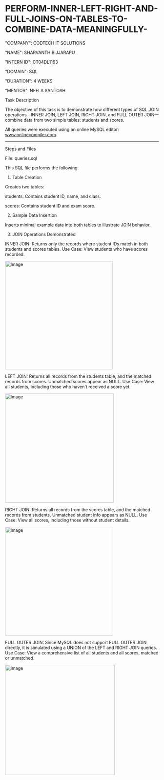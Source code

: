 # PERFORM-INNER-LEFT-RIGHT-AND-FULL-JOINS-ON-TABLES-TO-COMBINE-DATA-MEANINGFULLY-

"COMPANY": CODTECH IT SOLUTIONS

"NAME": SHARVANTH BIJJARAPU

"INTERN ID": CT04DL1163 

"DOMAIN": SQL

"DURATION": 4 WEEKS

"MENTOR": NEELA SANTOSH

Task Description

The objective of this task is to demonstrate how different types of SQL JOIN operations—INNER JOIN, LEFT JOIN, RIGHT JOIN, and FULL OUTER JOIN—combine data from two simple tables: students and scores.

All queries were executed using an online MySQL editor: www.onlinecompiler.com.


---

Steps and Files

File: queries.sql

This SQL file performs the following:

1. Table Creation

Creates two tables:

students: Contains student ID, name, and class.

scores: Contains student ID and exam score.

2. Sample Data Insertion

Inserts minimal example data into both tables to illustrate JOIN behavior.

3. JOIN Operations Demonstrated

INNER JOIN:
Returns only the records where student IDs match in both students and scores tables.
Use Case: View students who have scores recorded.

<img width="353" alt="Image" src="https://github.com/user-attachments/assets/cf6c3d3f-2078-4633-902b-3f90f58e9e32" />

LEFT JOIN:
Returns all records from the students table, and the matched records from scores. Unmatched scores appear as NULL.
Use Case: View all students, including those who haven't received a score yet.

<img width="356" alt="Image" src="https://github.com/user-attachments/assets/883fc597-eb8e-4fa0-a02b-d0d40654ea40" />

RIGHT JOIN:
Returns all records from the scores table, and the matched records from students. Unmatched student info appears as NULL.
Use Case: View all scores, including those without student details.

<img width="354" alt="Image" src="https://github.com/user-attachments/assets/aef8dfb2-37d6-416e-96a1-ce22dce6b8df" />

FULL OUTER JOIN:
Since MySQL does not support FULL OUTER JOIN directly, it is simulated using a UNION of the LEFT and RIGHT JOIN queries.
Use Case: View a comprehensive list of all students and all scores, matched or unmatched.

<img width="359" alt="Image" src="https://github.com/user-attachments/assets/81ef3e52-465f-43a7-bd24-0521cb04b1d9" />














